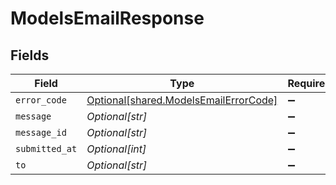 # ModelsEmailResponse


## Fields

| Field                                                                                | Type                                                                                 | Required                                                                             | Description                                                                          |
| ------------------------------------------------------------------------------------ | ------------------------------------------------------------------------------------ | ------------------------------------------------------------------------------------ | ------------------------------------------------------------------------------------ |
| `error_code`                                                                         | [Optional[shared.ModelsEmailErrorCode]](../../models/shared/modelsemailerrorcode.md) | :heavy_minus_sign:                                                                   | N/A                                                                                  |
| `message`                                                                            | *Optional[str]*                                                                      | :heavy_minus_sign:                                                                   | N/A                                                                                  |
| `message_id`                                                                         | *Optional[str]*                                                                      | :heavy_minus_sign:                                                                   | N/A                                                                                  |
| `submitted_at`                                                                       | *Optional[int]*                                                                      | :heavy_minus_sign:                                                                   | N/A                                                                                  |
| `to`                                                                                 | *Optional[str]*                                                                      | :heavy_minus_sign:                                                                   | N/A                                                                                  |